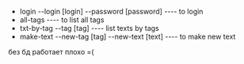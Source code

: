 * login --login [login] --password [password] ---- to login
* all-tags ---- to list all tags
* txt-by-tag --tag [tag] ---- list texts by tags
* make-text --new-tag [tag] --new-text [text] ---- to make new text

без бд работает плохо =(

